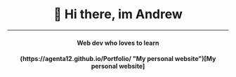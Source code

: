 <h1 align="center">👋 Hi there, im Andrew</h1>

___

<h4 align="center">Web dev who loves to learn</h4>

<h4 align="center">(https://agenta12.github.io/Portfolio/ "My personal website")[My personal website]</h4>
